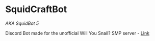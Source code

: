 # SquidCraftBot
*AKA SquidBot 5*

Discord Bot made for the unofficial Will You Snail? SMP server - [Link](https://discord.gg/8F9BuDg9HF)
